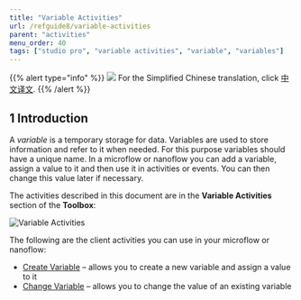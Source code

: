 ```yaml
---
title: "Variable Activities"
url: /refguide8/variable-activities
parent: "activities"
menu_order: 40
tags: ["studio pro", "variable activities", "variable", "variables"]
---
```


{{% alert type="info" %}}
<img src="attachments/chinese-translation/china.png" style="display: inline-block; margin: 0" /> For the Simplified Chinese translation, click [中文译文](https://cdn.mendix.tencent-cloud.com/documentation/refguide8/variable-actiities.pdf).
{{% /alert %}}

## 1 Introduction

A *variable* is a temporary storage for data. Variables are used to store information and refer to it when needed. For this purpose variables should have a unique name.
In a microflow or nanoflow you can add a variable, assign a value to it and then use it in activities or events. You can then change this value later if necessary. 

The activities described in this document are in the **Variable Activities** section of the **Toolbox**:

![Variable Activities](attachments/variable-activities/variable-activities.png)

The following are the client activities you can use in your microflow or nanoflow:

* [Create Variable](create-variable) – allows you to create a new variable and assign a value to it
* [Change Variable](change-variable) – allows you to change the value of an existing variable 

